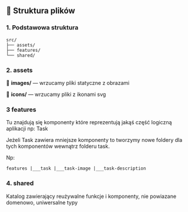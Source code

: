 ## **:file_folder: Struktura plików**

### **1. Podstawowa struktura**

```
src/
├── assets/
├── features/
└── shared/
```

### **2. assets**

:open_file_folder: **images/** &mdash; wrzucamy pliki statyczne z obrazami

:open_file_folder: **icons/** &mdash; wrzucamy pliki z ikonami svg

### **3 features**

Tu znajdują się komponenty które reprezentują jakąś część logiczną aplikacji np: Task

Jeżeli Task zawiera mniejsze komponenty to tworzymy nowe foldery dla tych komponentów wewnątrz folderu task.

Np:

`
features
|___task
    |___task-image
    |___task-description
`

### **4. shared**

Katalog zawierający reużywalne funkcje i komponenty, nie powiazane domenowo, uniwersalne typy
